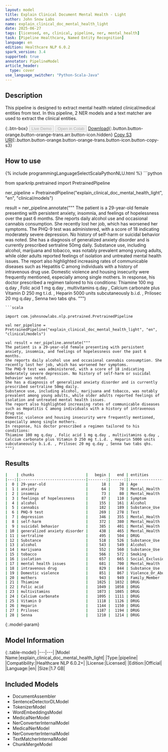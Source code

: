 ```yaml
---
layout: model
title: Explain Clinical Document Mental Health - Light
author: John Snow Labs
name: explain_clinical_doc_mental_health_light
date: 2025-06-27
tags: [licensed, en, clinical, pipeline, ner, mental_health]
task: [Pipeline Healthcare, Named Entity Recognition]
language: en
edition: Healthcare NLP 6.0.2
spark_version: 3.4
supported: true
annotator: PipelineModel
article_header:
  type: cover
use_language_switcher: "Python-Scala-Java"
---
```


## Description

This pipeline is designed to extract mental health related clinical/medical entities from text. In this pipeline, 2 NER models and a text matcher are used to extract the clinical entities.

{:.btn-box}
<button class="button button-orange" disabled>Live Demo</button>
<button class="button button-orange" disabled>Open in Colab</button>
[Download](https://s3.amazonaws.com/auxdata.johnsnowlabs.com/clinical/models/explain_clinical_doc_mental_health_light_en_6.0.2_3.4_1751063700768.zip){:.button.button-orange.button-orange-trans.arr.button-icon.hidden}
[Copy S3 URI](s3://auxdata.johnsnowlabs.com/clinical/models/explain_clinical_doc_mental_health_light_en_6.0.2_3.4_1751063700768.zip){:.button.button-orange.button-orange-trans.button-icon.button-copy-s3}

## How to use



<div class="tabs-box" markdown="1">
{% include programmingLanguageSelectScalaPythonNLU.html %}
```python

from sparknlp.pretrained import PretrainedPipeline

ner_pipeline = PretrainedPipeline("explain_clinical_doc_mental_health_light", "en", "clinical/models")

result = ner_pipeline.annotate("""
The patient is a 29-year-old female presenting with persistent anxiety, insomnia, and feelings of hopelessness over the past 6 months. 
She reports daily alcohol use and occasional cannabis consumption. She recently lost her job, which has worsened her symptoms. 
The PHQ-9 test was administered, with a score of 18 indicating moderately severe depression. No history of self-harm or suicidal behavior was noted. 
She has a diagnosis of generalized anxiety disorder and is currently prescribed sertraline 50mg daily.
Substance use, including alcohol, marijuana and tobacco, was notably prevalent among young adults, while older adults reported feelings of isolation and untreated mental health issues.
The report also highlighted increasing rates of communicable diseases such as Hepatitis C among individuals with a history of intravenous drug use.
Domestic violence and housing insecurity were frequently mentioned, especially among single mothers.
In response, his doctor prescribed a regimen tailored to his conditions:
Thiamine 100 mg q.day , Folic acid 1 mg q.day , multivitamins q.day , Calcium carbonate plus Vitamin D 250 mg t.i.d. , Heparin 5000 units subcutaneously b.i.d. , Prilosec 20 mg q.day , Senna two tabs qhs.
""")

```
```scala

import com.johnsnowlabs.nlp.pretrained.PretrainedPipeline

val ner_pipeline = PretrainedPipeline("explain_clinical_doc_mental_health_light", "en", "clinical/models")

val result = ner_pipeline.annotate("""
The patient is a 29-year-old female presenting with persistent anxiety, insomnia, and feelings of hopelessness over the past 6 months. 
She reports daily alcohol use and occasional cannabis consumption. She recently lost her job, which has worsened her symptoms. 
The PHQ-9 test was administered, with a score of 18 indicating moderately severe depression. No history of self-harm or suicidal behavior was noted. 
She has a diagnosis of generalized anxiety disorder and is currently prescribed sertraline 50mg daily.
Substance use, including alcohol, marijuana and tobacco, was notably prevalent among young adults, while older adults reported feelings of isolation and untreated mental health issues.
The report also highlighted increasing rates of communicable diseases such as Hepatitis C among individuals with a history of intravenous drug use.
Domestic violence and housing insecurity were frequently mentioned, especially among single mothers.
In response, his doctor prescribed a regimen tailored to his conditions:
Thiamine 100 mg q.day , Folic acid 1 mg q.day , multivitamins q.day , Calcium carbonate plus Vitamin D 250 mg t.i.d. , Heparin 5000 units subcutaneously b.i.d. , Prilosec 20 mg q.day , Senna two tabs qhs.
""")

```
</div>

## Results

```bash
|    | chunks                       |   begin |   end | entities          |
|---:|:-----------------------------|--------:|------:|:------------------|
|  0 | 29-year-old                  |      18 |    28 | Age               |
|  1 | anxiety                      |      64 |    70 | Mental_Health     |
|  2 | insomnia                     |      73 |    80 | Mental_Health     |
|  3 | feelings of hopelessness     |      87 |   110 | Symptom           |
|  4 | alcohol                      |     155 |   161 | Alcohol           |
|  5 | cannabis                     |     182 |   189 | Substance_Use     |
|  6 | PHQ-9 test                   |     269 |   278 | Test              |
|  7 | depression                   |     346 |   355 | Mental_Health     |
|  8 | self-harm                    |     372 |   380 | Mental_Health     |
|  9 | suicidal behavior            |     385 |   401 | Mental_Health     |
| 10 | generalized anxiety disorder |     438 |   465 | Mental_Health     |
| 11 | sertraline                   |     495 |   504 | DRUG              |
| 12 | Substance                    |     518 |   526 | Substance_Use     |
| 13 | alcohol                      |     543 |   549 | Alcohol           |
| 14 | marijuana                    |     552 |   560 | Substance_Use     |
| 15 | tobacco                      |     566 |   572 | Smoking           |
| 16 | isolation                    |     657 |   665 | Social_Exclusion  |
| 17 | mental health issues         |     681 |   700 | Mental_Health     |
| 18 | intravenous drug             |     829 |   844 | Substance_Use     |
| 19 | Domestic violence            |     851 |   867 | Violence_Or_Abuse |
| 20 | mothers                      |     943 |   949 | Family_Member     |
| 21 | Thiamine                     |    1025 |  1032 | DRUG              |
| 22 | Folic acid                   |    1049 |  1058 | DRUG              |
| 23 | multivitamins                |    1073 |  1085 | DRUG              |
| 24 | Calcium carbonate            |    1095 |  1111 | DRUG              |
| 25 | Vitamin D                    |    1118 |  1126 | DRUG              |
| 26 | Heparin                      |    1144 |  1150 | DRUG              |
| 27 | Prilosec                     |    1187 |  1194 | DRUG              |
| 28 | Senna                        |    1210 |  1214 | DRUG              |
```

{:.model-param}
## Model Information

{:.table-model}
|---|---|
|Model Name:|explain_clinical_doc_mental_health_light|
|Type:|pipeline|
|Compatibility:|Healthcare NLP 6.0.2+|
|License:|Licensed|
|Edition:|Official|
|Language:|en|
|Size:|1.7 GB|

## Included Models

- DocumentAssembler
- SentenceDetectorDLModel
- TokenizerModel
- WordEmbeddingsModel
- MedicalNerModel
- NerConverterInternalModel
- MedicalNerModel
- NerConverterInternalModel
- TextMatcherInternalModel
- ChunkMergeModel